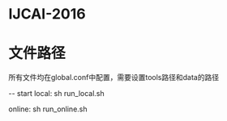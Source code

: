 # IJCAI-2016

# 文件路径
所有文件均在global.conf中配置，需要设置tools路径和data的路径

-- start
local:
sh run_local.sh

online:
sh run_online.sh
